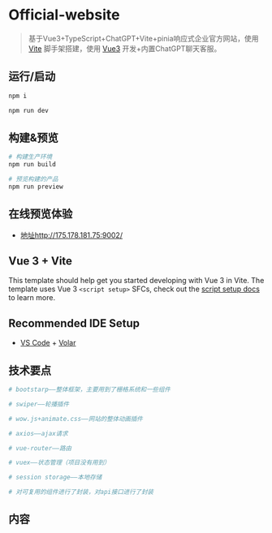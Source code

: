 # Official-website

> 基于Vue3+TypeScript+ChatGPT+Vite+pinia响应式企业官方网站，使用 [Vite](https://cn.vitejs.dev/) 脚手架搭建，使用 [Vue3](https://cn.vuejs.org/) 开发+内置ChatGPT聊天客服。

## 运行/启动

```bash
npm i

npm run dev
```

## 构建&预览
```bash
# 构建生产环境
npm run build

# 预览构建的产品
npm run preview
```

## 在线预览体验

- [地址http://175.178.181.75:9002/](http://175.178.181.75:9002/)




## Vue 3 + Vite

This template should help get you started developing with Vue 3 in Vite. The template uses Vue 3 `<script setup>` SFCs, check out the [script setup docs](https://v3.vuejs.org/api/sfc-script-setup.html#sfc-script-setup) to learn more.

## Recommended IDE Setup

- [VS Code](https://code.visualstudio.com/) + [Volar](https://marketplace.visualstudio.com/items?itemName=Vue.volar)


## 技术要点

```bash
# bootstarp——整体框架，主要用到了栅格系统和一些组件

# swiper——轮播插件

# wow.js+animate.css——网站的整体动画插件

# axios——ajax请求

# vue-router——路由

# vuex——状态管理（项目没有用到）

# session storage——本地存储

# 对可复用的组件进行了封装，对api接口进行了封装
```


## 内容

